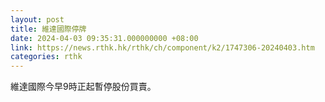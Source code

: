 ```yaml
---
layout: post
title: 維達國際停牌
date: 2024-04-03 09:35:31.000000000 +08:00
link: https://news.rthk.hk/rthk/ch/component/k2/1747306-20240403.htm
categories: rthk
---
```


維達國際今早9時正起暫停股份買賣。
